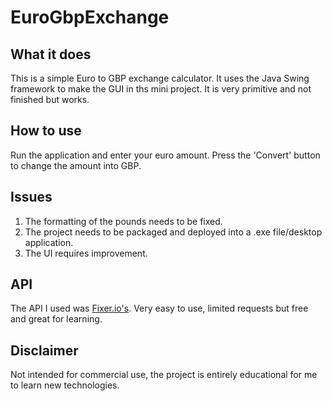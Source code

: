 # EuroGbpExchange

## What it does
This is a simple Euro to GBP exchange calculator. It uses the Java Swing framework to make the GUI in ths mini project.
It is very primitive and not finished but works.

## How to use
Run the application and enter your euro amount.
Press the 'Convert' button to change the amount into GBP.

## Issues
1. The formatting of the pounds needs to be fixed.
2. The project needs to be packaged and deployed into a .exe file/desktop application.
3. The UI requires improvement.

## API
The API I used was [Fixer.io's](https://fixer.io/).
Very easy to use, limited requests but free and great for learning.

## Disclaimer
Not intended for commercial use, the project is entirely educational for me to learn new technologies. 
